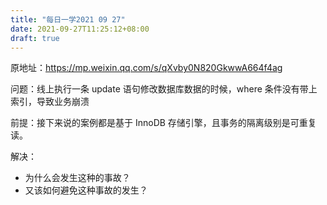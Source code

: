 ```yaml
---
title: "每日一学2021 09 27"
date: 2021-09-27T11:25:12+08:00
draft: true
---
```

原地址：https://mp.weixin.qq.com/s/qXvby0N820GkwwA664f4ag

问题：线上执行一条 update 语句修改数据库数据的时候，where 条件没有带上索引，导致业务崩溃

前提：接下来说的案例都是基于 InnoDB 存储引擎，且事务的隔离级别是可重复读。

解决：

* 为什么会发生这种的事故？
* 又该如何避免这种事故的发生？
